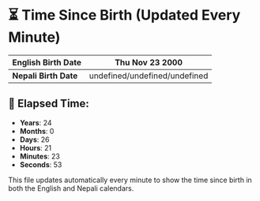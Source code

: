 # ⏳ Time Since Birth (Updated Every Minute)

| **English Birth Date** | Thu Nov 23 2000 |
|------------------------|-------------------------------------|
| **Nepali Birth Date**  | undefined/undefined/undefined                  |

## 📅 Elapsed Time:

- **Years**: 24
- **Months**: 0
- **Days**: 26
- **Hours**: 21
- **Minutes**: 23
- **Seconds**: 53

This file updates automatically every minute to show the time since birth in both the English and Nepali calendars.